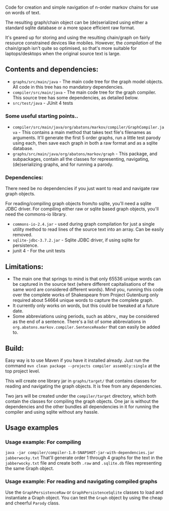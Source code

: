 Code for creation and simple navigation of n-order markov chains for use on words of text. 

The resulting graph/chain object can be (de)serialized using either a standard sqlite database or a more space efficient raw format. 

It's geared up for storing and using the resulting chain/graph on fairly resource constrained devices like mobiles. However, the *compilation* of the chain/graph isn't quite so optimised, so that's more suitable for laptops/desktops when the original source text is large. 

## Contents and dependencies:

* `graphs/src/main/java` - The main code tree for the graph model objects. All code in this tree has no mandatory dependencies.
* `compiler/src/main/java` - The main code tree for the graph compiler. This source tree has some dependencies, as detailed below.
* `src/test/java` - JUnit 4 tests

### Some useful starting points..

* `compiler/src/main/java/org/abatons/markov/compiler/GraphCompiler.java` - This contains a main method that takes text file's filenames as arguments. It'll generate the first 5 order graphs, run a little test parody using each, then save each graph in both a raw format and as a sqlite database.
* `graphs/src/main/java/org/abatons/markov/graph` - This package, and subpackages, contain all the classes for representing, navigating, (de)serializing graphs, and for running a parody.

### Dependencies:

There need be no dependencies if you just want to read and navigate raw graph objects. 

For reading/compiling graph objects from/to sqlite, you'll need a sqlite JDBC driver.
For compiling either raw or sqlite based graph objects, you'll need the commons-io library.

* `commons-io-2.4.jar` - used during graph compilation for just a single utility method to read lines of the source text into an array. Can be easily removed.
* `sqlite-jdbc-3.7.2.jar` - Sqlite JDBC driver, if using sqlite for persistence.
* junit 4 - For the unit tests

## Limitations:

* The main one that springs to mind is that only 65536 unique words can be captured in the source text (where different capitalisations of the same word are considered different words). Mind you, running this code over the complete works of Shakespeare from Project Gutenburg only required about 54664 unique words to capture the complete graph.
* It currently only works on words, but this could be tweaked at a future date.
* Some abbreviations using periods, such as abbrv., may be considered as the end of a sentence. There's a list of some abbreviations in `org.abatons.markov.compiler.SentenceReader` that can easily be added to.

## Build:

Easy way is to use Maven if you have it installed already. Just run the command `mvn clean package --projects compiler assembly:single` at the top project level. 

This will create one library jar in `graphs/target/` that contains classes for reading and navigating the graph objects. It is free from any dependencies. 

Two jars will be created under the `compiler/target` directory, which both contain the classes for compiling the graph objects. One jar is without the dependencies and the other bundles all dependencies in it for running the compiler and using sqlite without any hassle.

## Usage examples

### Usage example: For compiling

`java -jar compiler/compiler-1.0-SNAPSHOT-jar-with-dependencies.jar jabberwocky.txt`
That'll generate order 1 through 4 graphs for the text in the `jabberwocky.txt` file and create both `.raw` and `.sqlite.db` files representing the same Graph object.

### Usage example: For reading and navigating compiled graphs

Use the `GraphPersistenceRaw` or `GraphPersistenceSqlite` classes to load and instantiate a Graph object. You can test the `Graph` object by using the cheap and cheerful `Parody` class.
